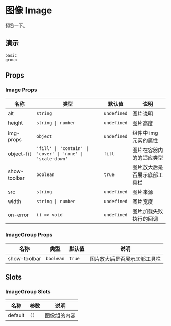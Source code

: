 # 图像 Image

预览一下。

## 演示

```demo
basic
group
```

## Props

### Image Props

| 名称 | 类型 | 默认值 | 说明 |
| --- | --- | --- | --- |
| alt | `string` | `undefined` | 图片说明 |
| height | `string \| number` | `undefined` | 图片高度 |
| img-props | `object` | `undefined` | 组件中 img 元素的属性 |
| object-fit | `'fill' \| 'contain' \| 'cover' \| 'none' \| 'scale-down'` | `fill` | 图片在容器内的的适应类型 |
| show-toolbar | `boolean` | `true` | 图片放大后是否展示底部工具栏 |
| src | `string` | `undefined` | 图片来源 |
| width | `string \| number` | `undefined` | 图片宽度 |
| on-error | `() => void` | `undefined` | 图片加载失败执行的回调 |

### ImageGroup Props

| 名称         | 类型      | 默认值 | 说明                         |
| ------------ | --------- | ------ | ---------------------------- |
| show-toolbar | `boolean` | `true` | 图片放大后是否展示底部工具栏 |

## Slots

### ImageGroup Slots

| 名称    | 参数 | 说明 |
| ------- | ---- | ---- |
| default | `()` |  图像组的内容    |
